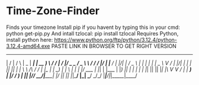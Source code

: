 # Time-Zone-Finder
Finds your timezone
Install pip if you havent by typing this in your cmd:
python get-pip.py
And intall tzlocal:
pip install tzlocal
Requires Python, install python here: https://www.python.org/ftp/python/3.12.4/python-3.12.4-amd64.exe
PASTE LINK IN BROWSER TO GET RIGHT VERSION



  __  __    _    ____  _____   ______   __  __  __  ___ _____ _____        _____ ____  _ ____  _____ 
 |  \/  |  / \  |  _ \| ____| | __ ) \ / / |  \/  |/ _ \_   _/ _ \ \      / /_ _/ ___|/ |___ \|___ / 
 | |\/| | / _ \ | | | |  _|   |  _ \\ V /  | |\/| | | | || || | | \ \ /\ / / | |\___ \| | __) | |_ \ 
 | |  | |/ ___ \| |_| | |___  | |_) || |   | |  | | |_| || || |_| |\ V  V /  | | ___) | |/ __/ ___) |
 |_|  |_/_/   \_\____/|_____| |____/ |_|   |_|  |_|\___/ |_| \___/  \_/\_/  |___|____/|_|_____|____/ 


